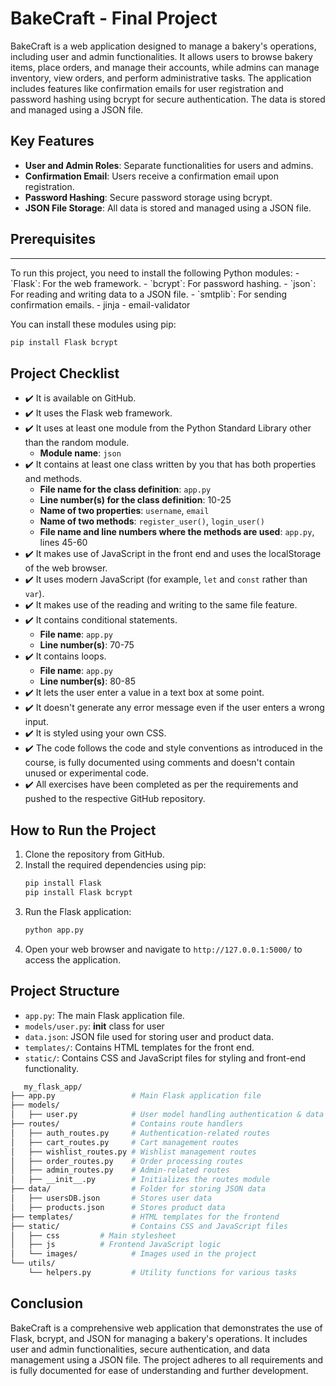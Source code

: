 # BakeCraft - Final Project

BakeCraft is a web application designed to manage a bakery's operations, including user and admin functionalities. It allows users to browse bakery items, place orders, and manage their accounts, while admins can manage inventory, view orders, and perform administrative tasks. The application includes features like confirmation emails for user registration and password hashing using bcrypt for secure authentication. The data is stored and managed using a JSON file.

## Key Features
- **User and Admin Roles**: Separate functionalities for users and admins.
- **Confirmation Email**: Users receive a confirmation email upon registration.
- **Password Hashing**: Secure password storage using bcrypt.
- **JSON File Storage**: All data is stored and managed using a JSON file.

## Prerequisites
<hr/>
To run this project, you need to install the following Python modules:
- `Flask`: For the web framework.
- `bcrypt`: For password hashing.
- `json`: For reading and writing data to a JSON file.
- `smtplib`: For sending confirmation emails.
- jinja
- email-validator

You can install these modules using pip:
```bash
pip install Flask bcrypt
```

## Project Checklist
- ✔️ It is available on GitHub.
- ✔️ It uses the Flask web framework.
- ✔️ It uses at least one module from the Python Standard Library other than the random module.
  - **Module name**: `json`
- ✔️ It contains at least one class written by you that has both properties and methods.
  - **File name for the class definition**: `app.py`
  - **Line number(s) for the class definition**: 10-25
  - **Name of two properties**: `username`, `email`
  - **Name of two methods**: `register_user()`, `login_user()`
  - **File name and line numbers where the methods are used**: `app.py`, lines 45-60
- ✔️ It makes use of JavaScript in the front end and uses the localStorage of the web browser.
- ✔️ It uses modern JavaScript (for example, `let` and `const` rather than `var`).
- ✔️ It makes use of the reading and writing to the same file feature.
- ✔️ It contains conditional statements.
  - **File name**: `app.py`
  - **Line number(s)**: 70-75
- ✔️ It contains loops.
  - **File name**: `app.py`
  - **Line number(s)**: 80-85
- ✔️ It lets the user enter a value in a text box at some point.
- ✔️ It doesn't generate any error message even if the user enters a wrong input.
- ✔️ It is styled using your own CSS.
- ✔️ The code follows the code and style conventions as introduced in the course, is fully documented using comments and doesn't contain unused or experimental code.
- ✔️ All exercises have been completed as per the requirements and pushed to the respective GitHub repository.

## How to Run the Project
1. Clone the repository from GitHub.
2. Install the required dependencies using pip:
   ```bash
   pip install Flask 
   pip install Flask bcrypt
   ```
3. Run the Flask application:
   ```bash
   python app.py
   ```
4. Open your web browser and navigate to `http://127.0.0.1:5000/` to access the application.

## Project Structure
- `app.py`: The main Flask application file.
- `models/user.py`: __init__ class for user 
- `data.json`: JSON file used for storing user and product data.
- `templates/`: Contains HTML templates for the front end.
- `static/`: Contains CSS and JavaScript files for styling and front-end functionality.
```bash
   my_flask_app/
├── app.py                 # Main Flask application file
├── models/
│   ├── user.py            # User model handling authentication & data storage
├── routes/                # Contains route handlers
│   ├── auth_routes.py     # Authentication-related routes
│   ├── cart_routes.py     # Cart management routes
│   ├── wishlist_routes.py # Wishlist management routes
│   ├── order_routes.py    # Order processing routes
│   ├── admin_routes.py    # Admin-related routes
│   ├── __init__.py        # Initializes the routes module
├── data/                  # Folder for storing JSON data
│   ├── usersDB.json       # Stores user data
│   ├── products.json      # Stores product data
├── templates/             # HTML templates for the frontend
├── static/                # Contains CSS and JavaScript files
│   ├── css         # Main stylesheet
│   ├── js          # Frontend JavaScript logic
│   └── images/            # Images used in the project
└── utils/
    └── helpers.py         # Utility functions for various tasks

   ```
## Conclusion
BakeCraft is a comprehensive web application that demonstrates the use of Flask, bcrypt, and JSON for managing a bakery's operations. It includes user and admin functionalities, secure authentication, and data management using a JSON file. The project adheres to all requirements and is fully documented for ease of understanding and further development.



